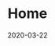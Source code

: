---
title: Home
meta_title: 'Hugo Tailwind 3 Theme - Hugo Atlantic'
date: 2020-03-22
heading:
  title: "<strong>Subhash's </strong> Blog"
  description: "Supreme Viki is a clean and modern site for blogs."
  align: left
---